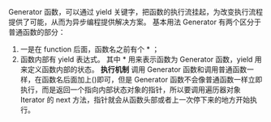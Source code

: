 
 Generator 函数，可以通过 yield 关键字，把函数的执行流挂起，为改变执行流程提供了可能，从而为异步编程提供解决方案。 基本用法
 Generator 有两个区分于普通函数的部分：
1. 一是在 function 后面，函数名之前有个 * ；
2. 函数内部有 yield 表达式。
其中 * 用来表示函数为 Generator 函数，yield 用来定义函数内部的状态。
**执行机制**
调用 Generator 函数和调用普通函数一样，在函数名后面加上()即可，但是 Generator 函数不会像普通函数一样立即执行，而是返回一个指向内部状态对象的指针，所以要调用遍历器对象Iterator 的 next 方法，指针就会从函数头部或者上一次停下来的地方开始执行。


